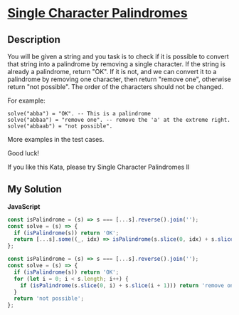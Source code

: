 # [Single Character Palindromes](https://www.codewars.com/kata/5a2c22271f7f709eaa0005d3)

## Description

You will be given a string and you task is to check if it is possible to convert that string into a palindrome by removing a single character. If the string is already a palindrome, return "OK". If it is not, and we can convert it to a palindrome by removing one character, then return "remove one", otherwise return "not possible". The order of the characters should not be changed.

For example:

```
solve("abba") = "OK". -- This is a palindrome
solve("abbaa") = "remove one". -- remove the 'a' at the extreme right.
solve("abbaab") = "not possible".
```

More examples in the test cases.

Good luck!

If you like this Kata, please try Single Character Palindromes II

## My Solution

**JavaScript**

```js
const isPalindrome = (s) => s === [...s].reverse().join('');
const solve = (s) => {
  if (isPalindrome(s)) return 'OK';
  return [...s].some((_, idx) => isPalindrome(s.slice(0, idx) + s.slice(idx + 1))) ? 'remove one' : 'not possible';
};
```

```js
const isPalindrome = (s) => s === [...s].reverse().join('');
const solve = (s) => {
  if (isPalindrome(s)) return 'OK';
  for (let i = 0; i < s.length; i++) {
    if (isPalindrome(s.slice(0, i) + s.slice(i + 1))) return 'remove one';
  }
  return 'not possible';
};
```
